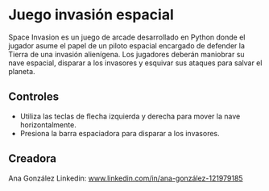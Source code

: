 # Juego invasión espacial

Space Invasion es un juego de arcade desarrollado en Python donde el jugador asume el papel de un piloto espacial encargado de defender la Tierra de una invasión alienígena. Los jugadores deberán maniobrar su nave espacial, disparar a los invasores y esquivar sus ataques para salvar el planeta.

## Controles

- Utiliza las teclas de flecha izquierda y derecha para mover la nave horizontalmente.
- Presiona la barra espaciadora para disparar a los invasores.

## Creadora
Ana González
Linkedin: www.linkedin.com/in/ana-gonzález-121979185